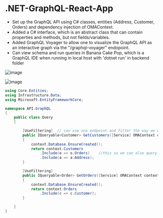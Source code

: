 # .NET-GraphQL-React-App

- Set up the GraphQL API using C# classes, entities (Address, Customer, Orders) and dependency injection of OMAContext.
- Added a C# interface, which is an abstract class that can contain properties and methods, but not fields/variables.
- Added GraphQL Voyager to allow one to visualize the GraphQL API as an interactive graph via the "/graphql-voyager" endopoint.
- Can view schema and run queries in Banana Cake Pop, which is a GraphQL IDE when running in local host with 'dotnet run' in backend folder

![image](https://github.com/Mike11199/.NET-GraphQL-React-App/assets/91037796/2cf96c89-271b-4677-84ae-06975092bdff)

![image](https://github.com/Mike11199/.NET-GraphQL-React-App/assets/91037796/ac719aef-3c07-4ed2-ba0d-c792cffd8c91)


```cs
using Core.Entities;
using Infrastructure.Data;
using Microsoft.EntityFrameworkCore;

namespace API.GraphQL
{
    public class Query
    {

        [UseFiltering]  // can use one endpoint and filter the way we want with this!
        public IQueryable<Customer> GetCustomers([Service] OMAContext context )  //dependency injection of service
        {
            context.Database.EnsureCreated();
            return context.Customers
                .Include(o => o.Orders)    //this so we can also query orders when querying customers in graphql
                .Include(a => a.Address);
        }

        [UseFiltering]
        public IQueryable<Order> GetOrders([Service] OMAContext context)  //dependency injection of service
        {
            context.Database.EnsureCreated();
            return context.Orders
                .Include(c => c.Customer);
        }

    }
}
```




